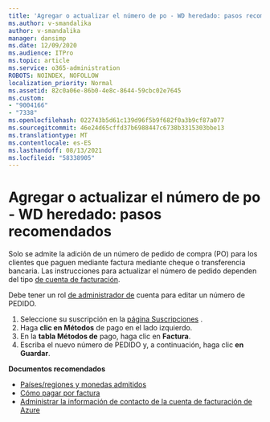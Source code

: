 ```yaml
---
title: 'Agregar o actualizar el número de po - WD heredado: pasos recomendados'
ms.author: v-smandalika
author: v-smandalika
manager: dansimp
ms.date: 12/09/2020
ms.audience: ITPro
ms.topic: article
ms.service: o365-administration
ROBOTS: NOINDEX, NOFOLLOW
localization_priority: Normal
ms.assetid: 82c0a06e-86b0-4e8c-8644-59cbc02e7645
ms.custom:
- "9004166"
- "7338"
ms.openlocfilehash: 022743b5d61c139d96f5b9f682f0a3b9cf87a077
ms.sourcegitcommit: 46e24d65cffd37b6988447c6738b3315303bbe13
ms.translationtype: MT
ms.contentlocale: es-ES
ms.lasthandoff: 08/13/2021
ms.locfileid: "58338905"
---
```

# <a name="add-or-update-po-number---legacy-wd---recommended-steps"></a>Agregar o actualizar el número de po - WD heredado: pasos recomendados

Solo se admite la adición de un [](https://docs.microsoft.com/azure/cost-management-billing/manage/pay-by-invoice) número de pedido de compra (PO) para los clientes que paguen mediante factura mediante cheque o transferencia bancaria. Las instrucciones para actualizar el número de pedido dependen del tipo [de cuenta de facturación](https://docs.microsoft.com/azure/cost-management-billing/manage/view-all-accounts).

Debe tener un rol [de administrador de](https://docs.microsoft.com/azure/role-based-access-control/rbac-and-directory-admin-roles) cuenta para editar un número de PEDIDO.

1. Seleccione su suscripción en la [página Suscripciones](https://ms.portal.azure.com/#blade/Microsoft_Azure_Billing/SubscriptionsBlade) .
2. Haga **clic en Métodos** de pago en el lado izquierdo.
3. En la **tabla Métodos de** pago, haga clic en **Factura**. 
4. Escriba el nuevo número de PEDIDO y, a continuación, haga clic **en Guardar**.

**Documentos recomendados**

- [Países/regiones y monedas admitidos](https://azure.microsoft.com/pricing/faq/) 
- [Cómo pagar por factura](https://docs.microsoft.com/azure/cost-management-billing/manage/pay-by-invoice) 
- [Administrar la información de contacto de la cuenta de facturación de Azure](https://docs.microsoft.com/azure/cost-management-billing/manage/change-azure-account-profile)


